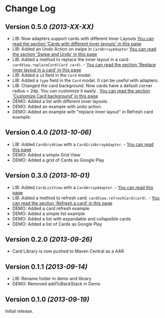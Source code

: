 Change Log
===============================================================================

Version 0.5.0 *(2013-XX-XX)*
----------------------------

 * LIB: Now adapters support cards with different Inner Layouts [You can read the section 'Cards with different inner layouts' in this page](https://github.com/gabrielemariotti/cardslib/tree/master/doc/CARDLIST.md)
 * LIB: Added an Undo Action on swipe in `CardArrayAdapter` [You can read the section 'Swipe and Undo' in this page](https://github.com/gabrielemariotti/cardslib/tree/master/doc/CARDLIST.md)
 * LIB: Added a method to replace the inner layout in a card: `cardView.replaceCard(Card card)`. - [You can read the section 'Replace inner layout in a card' in this page](https://github.com/gabrielemariotti/cardslib/tree/master/doc/CARD.md)
 * LIB: Added a `id` field in the `Card` model.
 * LIB: Added a `type` field in the `Card` model. It can be useful with adapters.
 * LIB: Changed the card background. Now cards have a default corner radius = 2dp. You can customize it easily . [You can read the section 'Customize Card background' in this page](https://github.com/gabrielemariotti/cardslib/tree/master/doc/CARD.md)
 * DEMO: Added a list with different inner layouts.
 * DEMO: Added an example with undo action.
 * DEMO: Added an example with "replace inner layout" in Refresh card example.


Version 0.4.0 *(2013-10-06)*
----------------------------

 * LIB: Added `CardGridView` with a `CardGridArrayAdapter`. - [You can read this page](https://github.com/gabrielemariotti/cardslib/tree/master/doc/CARDGRID.md)
 * DEMO: Added a simple Grid View
 * DEMO: Added a grid of Cards as Google Play


Version 0.3.0 *(2013-10-01)*
----------------------------

 * LIB: Added `CardListView` with a `CardArrayAdapter`. - [You can read this page](https://github.com/gabrielemariotti/cardslib/tree/master/doc/CARDLIST.md)
 * LIB: Added a method to refresh card: `cardView.refreshCard(card)`. - [You can read the section 'Refresh a card' in this page](https://github.com/gabrielemariotti/cardslib/tree/master/doc/CARD.md)
 * DEMO: Added a card refresh example
 * DEMO: Added a simple list example
 * DEMO: Added a list with expandable and collapsible cards
 * DEMO: Added a list of Cards as Google Play


Version 0.2.0 *(2013-09-26)*
----------------------------

 * Card Library is now pushed to Maven Central as a AAR


Version 0.1.1 *(2013-09-14)*
----------------------------

 * LIB: Rename folder in demo and library
 * DEMO: Removed addToBackStack in Demo


Version 0.1.0 *(2013-09-19)*
----------------------------
Initial release.